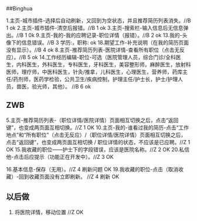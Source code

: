 ##Binghua

1.主页-城市插件-选择后自动刷新，又回到为空状态，并且推荐简历列表消失。//B 1 ok
2.主页-城市插件-清空后报错。//B 1   ok
3.主页-搜索栏-输入信息后无信息弹出。//B 1   0k
9.主页-我的-我的应聘记录-职位详情（报错）。//B 2  ok
13.我的-头像下的信息错误。//B 3 学历:，职称:  ok
18.期望工作-补充说明（在我的简历页面没有显示）。//B 4   ok
8.主页-推荐简历列表-医院详情-查看所有职位（点击无反应）。//B 5   ok
14.工作经历编辑-职位-可选（医院管理人员，综合门诊/全科医生，内科医生，外科医生，专科医生，牙科医生，美容整形师，麻醉医生，放射科医师，理疗师，中医科医生，针灸/推拿，儿科医生，心理医生，营养师，药库主任/药剂师，医药学检验，公共卫生/疾病控制，护理主任/护士长，护士/护理人员，兽医，验光师，其他）。 //B 6  ok


## ZWB
5.主页-推荐简历列表-（职位详情/医院详情）页面相互切换之后，点击“返回键”，也变成两页面互相切换。//Z 1 OK
10.主页-我的-谁看过我的简历-点击“工作地点”和“所有职位”（点击无反应）/（职位详情/医院详情）页面相互切换之后，点击“返回键”，也变成两页面互相切换 / 职位详情的状态，不应该是已应聘。//Z 1 OK
15.我收藏的职位——护士下的字段错误，应该是医院名称。//Z 2 OK
20.私信他-点击后应提示（功能正在开发中）。//Z 3 OK


16.基本信息-保存（无用）。//Z 4 刷新问题 OK
19.我收藏的职位-点击（取消收藏）-回到收藏页面没有立即刷新。 //Z 4 刷新 OK




## 以后做
1. 将医院详情，移动位置 //Z OK
